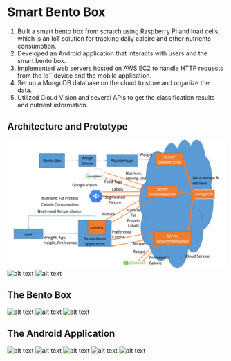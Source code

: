 # Smart Bento Box

1. Built a smart bento box from scratch using Raspberry Pi and load cells, which is an IoT solution for tracking daily caloire and other nutrients consumption.
2. Developed an Android application that interacts with users and the smart bento box.
3. Implemented web servers hosted on AWS EC2 to handle HTTP requests from the IoT device and the mobile application.
4. Set up a MongoDB database on the cloud to store and organize the data.
5. Utilized Cloud Vision and several APIs to get the classification results and nutrient information.

## Architecture and Prototype
[architecture]:/SmartBentoBox/images/architecture.png "Architecture"
[prototype]:https://github.com/TIANBOQIU/IoT-Projets/tree/master/SmartBentoBox/images/prototype.png "Prototype"
[app1]:https://github.com/TIANBOQIU/IoT-Projets/tree/master/SmartBentoBox/images/abstract2.png "App Demo"
![alt text][architecture]
![alt text][prototype]
![alt text][app1]
## The Bento Box
[bento]: https://github.com/TIANBOQIU/IoT-Projets/tree/master/SmartBentoBox/images/thebento.jpg "Structure"
[hx711]: https://github.com/TIANBOQIU/IoT-Projets/tree/master/SmartBentoBox/images/hx711.jpg "HX711 amplifiers"
[loadcells]: https://github.com/TIANBOQIU/IoT-Projets/tree/master/SmartBentoBox/images/loadcells.jpg "load cells"
![alt text][bento]
![alt text][hx711]
![alt text][loadcells]
## The Android Application
[app2]: https://github.com/TIANBOQIU/IoT-Projets/tree/master/SmartBentoBox/images/app2.jpg
[app3]: https://github.com/TIANBOQIU/IoT-Projets/tree/master/SmartBentoBox/images/app3.jpg
[app4]: https://github.com/TIANBOQIU/IoT-Projets/tree/master/SmartBentoBox/images/app4.jpg
[app5]: https://github.com/TIANBOQIU/IoT-Projets/tree/master/SmartBentoBox/images/app5.jpg
[app6]: https://github.com/TIANBOQIU/IoT-Projets/tree/master/SmartBentoBox/images/app6.jpg
![alt text][app2]
![alt text][app3]
![alt text][app4]
![alt text][app5]
![alt text][app6]
